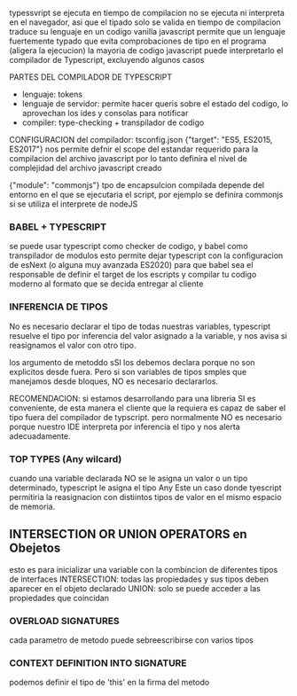 typessvript se ejecuta en tiempo de compilacion
no se ejecuta ni interpreta en el navegador, asi que el tipado solo se valida en tiempo de compilacion
traduce su lenguaje en un codigo vanilla javascript
permite que un lenguaje fuertemente typado que evita comprobaciones de tipo en el programa (aligera la ejecucion)
la mayoria de codigo javascript puede interpretarlo el compilador de Typescript, excluyendo algunos casos 

PARTES DEL COMPILADOR DE TYPESCRIPT
- lenguaje: tokens
- lenguaje de servidor: permite hacer queris sobre el estado del codigo, lo aprovechan los ides y consolas para notificar
- compiler: type-checking + transpilador de codigo


CONFIGURACION del compilador: tsconfig.json
{"target": "ES5, ES2015, ES2017"}
nos permite defnir el scope del estandar requerido para la compilacion del archivo javascript
por lo tanto definira el nivel de complejidad del archivo javascript creado

{"module": "commonjs"}
tpo de encapsulcion compilada
depende del entorno en el que se ejecutaria el script, por ejemplo se definira commonjs si se utiliza el interprete de nodeJS 


### BABEL + TYPESCRIPT
se puede usar typescript como checker de codigo, y babel como transpilador de modulos
esto permite dejar typescript con la configuracion de esNext (o alguna muy avanzada ES2020) para que babel sea el responsable de definir el target de los escripts y compilar tu codigo moderno al formato que se decida entregar al cliente

### INFERENCIA DE TIPOS
No es necesario declarar el tipo de todas nuestras variables, typescript resuelve el tipo por inferencia del valor asignado a la variable, y nos avisa si reasignamos el valor con otro tipo.

los argumento de metoddo sSI los debemos declara porque no son explicitos desde fuera. Pero si son variables de tipos smples que manejamos desde bloques, NO es necesario declararlos.

RECOMENDACION: si estamos desarrollando para una libreria SI es conveniente, de esta manera el cliente que la requiera es capaz de saber el tipo fuera del compilador de typscript. pero normalmente NO es necesario porque nuestro IDE interpreta por inferencia el tipo y nos alerta adecuadamente.

### TOP TYPES (Any wilcard)
cuando una variable declarada NO se le asigna un valor o un tipo determinado, typescript le asigna el tipo Any
Este un caso donde tyescript permitiria la reasignacion con distiintos tipos de valor en el mismo espacio de memoria.

## INTERSECTION OR UNION OPERATORS en Obejetos
esto es para inicializar una variable con la combincion de diferentes tipos de interfaces
INTERSECTION: todas las propiedades y sus tipos deben aparecer en el objeto declarado
UNION: solo se puede acceder a las propiedades que coincidan

### OVERLOAD SIGNATURES
cada parametro de metodo puede sebreescribirse con varios tipos

### CONTEXT DEFINITION INTO SIGNATURE
podemos definir el tipo de 'this' en la firma del metodo